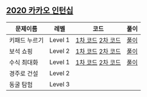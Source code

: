 ## [2020 카카오 인턴십](https://programmers.co.kr/learn/challenges?tab=all_challenges)

|문제이름|레벨|코드|풀이|
|--|--|--|--|
|키패드 누르기|Level 1|[1차 코드](./Q-01.java) [2차 코드](./Keypad.java)|[풀이](https://velog.io/@jwkim/2020-kakao-intern-keypad)|
|보석 쇼핑|Level 2|[1차 코드](./Q-02.java) [2차 코드](./GemShop.java)|[풀이](https://velog.io/@jwkim/2020-kakao-intern-gemshop)|
|수식 최대화|Level 1|[1차 코드](./Q-03.java) [2차 코드](./Maximum.java)|[풀이](https://velog.io/@jwkim/2020-kakao-intern-maximum)|
|경주로 건설|Level 2|||
|동굴 탐험|Level 3|||
